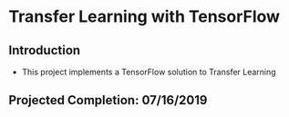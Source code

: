 # Transfer Learning with TensorFlow

## Introduction
* This project implements a TensorFlow solution to Transfer Learning

## Projected Completion: 07/16/2019
